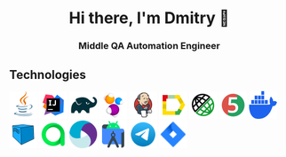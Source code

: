 <h1 align="center">Hi there, I'm Dmitry 👋</h1>
<h3 align="center">Middle QA Automation Engineer</h3>

## Technologies

<p align="left">
<img src="icons/Java.svg" width="50" height="50"  alt="Java"/></a>
<img src="icons/Idea.svg" width="50" height="50"  alt="IDEA"/></a>
<img src="icons/Gradle.svg" width="50" height="50"  alt="Gradle"/></a>
<img src="icons/Selenide.svg" width="50" height="50"  alt="Selenide"/></a>
<img src="icons/Jenkins.svg" width="50" height="50"  alt="Jenkins"/></a>
<img src="icons/Allure_Report.svg" width="50" height="50"  alt="Allure_Report"/></a>
<img src="icons/RestAssured.svg" width="50" height="50"  alt="RestAssured"/></a>
<img src="icons/Junit5.svg" width="50" height="50"  alt="JUnit 5"/></a>
<img src="icons/Docker.svg" width="50" height="50"  alt="Docker"/></a>
<img src="icons/Selenoid.svg" width="50" height="50"  alt="Selenoid"/></a>
<img src="icons/Allure_TO.svg" width="50" height="50"  alt="Allure TestOps"/></a>
<img src="icons/Appium.svg" width="50" height="50"  alt="Appium"/></a>
<img src="icons/android.svg" width="50" height="50"  alt="android"/></a>
<img src="icons/Telegram.svg" width="50" height="50"  alt="telegram"/></a>
<img src="icons/Jira.png" width="50" height="50"  alt="jira"/></a>
